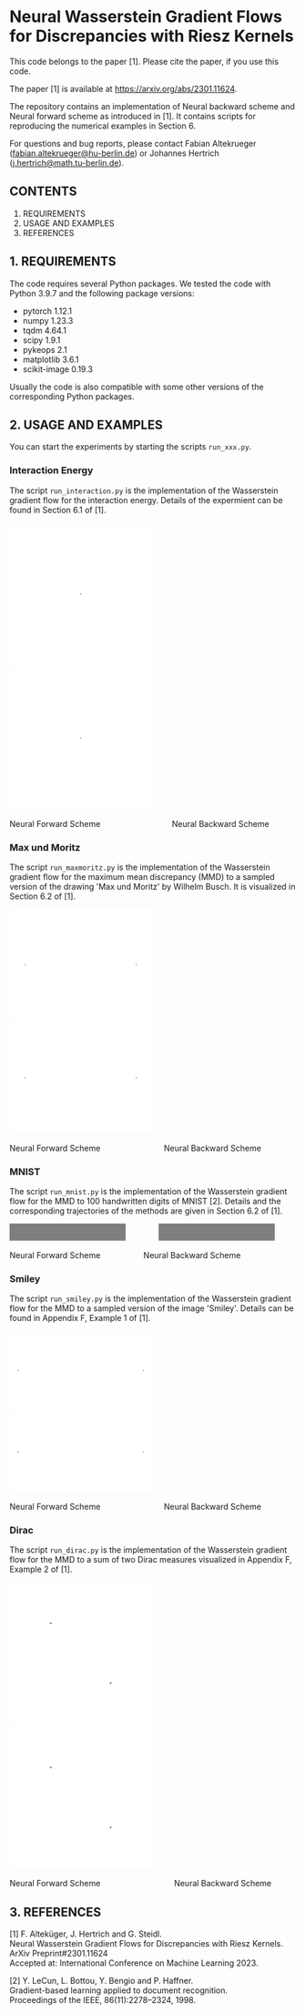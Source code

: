 # Neural Wasserstein Gradient Flows for Discrepancies with Riesz Kernels

This code belongs to the paper [1]. Please cite the paper, if you use this code.

The paper [1] is available at https://arxiv.org/abs/2301.11624.

The repository contains an implementation of Neural backward scheme and Neural forward scheme as introduced in [1]. It contains scripts for reproducing the numerical examples in Section 6.

For questions and bug reports, please contact Fabian Altekrueger (fabian.altekrueger@hu-berlin.de) or Johannes Hertrich (j.hertrich@math.tu-berlin.de).

## CONTENTS

1. REQUIREMENTS  
2. USAGE AND EXAMPLES
3. REFERENCES

## 1. REQUIREMENTS

The code requires several Python packages. We tested the code with Python 3.9.7 and the following package versions:

- pytorch 1.12.1
- numpy 1.23.3
- tqdm 4.64.1
- scipy 1.9.1
- pykeops 2.1
- matplotlib 3.6.1
- scikit-image 0.19.3

Usually the code is also compatible with some other versions of the corresponding Python packages.

## 2. USAGE AND EXAMPLES

You can start the experiments by starting the scripts `run_xxx.py`.


### Interaction Energy

The script `run_interaction.py` is the implementation of the Wasserstein gradient flow for the interaction energy. Details of the expermient can be found in Section 6.1 of [1].


<img src="https://github.com/FabianAltekrueger/NeuralWassersteinGradientFlows/blob/main/animations/NeuralForwardScheme_interaction.gif" width="250" /> &emsp; &emsp; &emsp;    <img src="https://github.com/FabianAltekrueger/NeuralWassersteinGradientFlows/blob/main/animations/NeuralForwardScheme_interaction.gif" width="250" /> 

Neural Forward Scheme  &emsp; &emsp; &emsp; &emsp; &emsp; &emsp; &emsp;Neural Backward Scheme

### Max und Moritz

The script `run_maxmoritz.py` is the implementation of the Wasserstein gradient flow for the maximum mean discrepancy (MMD) to a sampled version of the drawing 'Max und Moritz' by Wilhelm Busch. It is visualized in Section 6.2 of [1]. 

<img src="https://github.com/FabianAltekrueger/NeuralWassersteinGradientFlows/blob/main/animations/NeuralForwardScheme_MaxMoritz.gif" width="250"/> &emsp; &emsp;   <img src="https://github.com/FabianAltekrueger/NeuralWassersteinGradientFlows/blob/main/animations/NeuralBackwardScheme_MaxMoritz.gif" width="250" /> 

Neural Forward Scheme  &emsp; &emsp; &emsp; &emsp; &emsp; &emsp;  Neural Backward Scheme

### MNIST

The script `run_mnist.py` is the implementation of the Wasserstein gradient flow for the MMD to 100 handwritten digits of MNIST [2]. Details and the corresponding trajectories of the methods are given in Section 6.2 of [1].

![](https://github.com/FabianAltekrueger/NeuralWassersteinGradientFlows/blob/main/animations/NeuralForwardScheme_MNIST.gif)   &emsp; &emsp; &emsp; ![](https://github.com/FabianAltekrueger/NeuralWassersteinGradientFlows/blob/main/animations/NeuralBackwardScheme_MNIST.gif) 

Neural Forward Scheme  &emsp; &emsp; &emsp; &emsp;   Neural Backward Scheme

### Smiley

The script `run_smiley.py` is the implementation of the Wasserstein gradient flow for the MMD to a sampled version of the image 'Smiley'. Details can be found in Appendix F, Example 1 of [1]. 

<img src="https://github.com/FabianAltekrueger/NeuralWassersteinGradientFlows/blob/main/animations/NeuralForwardScheme_Smiley.gif" width="250" /> &emsp; &emsp;   <img src="https://github.com/FabianAltekrueger/NeuralWassersteinGradientFlows/blob/main/animations/NeuralBackwardScheme_smiley.gif" width="250" /> 

Neural Forward Scheme  &emsp; &emsp; &emsp; &emsp; &emsp; &emsp; Neural Backward Scheme


### Dirac

The script `run_dirac.py` is the implementation of the Wasserstein gradient flow for the MMD to a sum of two Dirac measures visualized in Appendix F, Example 2 of [1]. 

<img src="https://github.com/FabianAltekrueger/NeuralWassersteinGradientFlows/blob/main/animations/NeuralForwardScheme_Dirac.gif" width="250" /> &emsp; &emsp; &emsp;    <img src="https://github.com/FabianAltekrueger/NeuralWassersteinGradientFlows/blob/main/animations/NeuralBackwardScheme_Dirac.gif" width="250" /> 

Neural Forward Scheme  &emsp; &emsp; &emsp; &emsp; &emsp; &emsp;  &emsp; Neural Backward Scheme

## 3. REFERENCES

[1] F. Alteküger, J. Hertrich and G. Steidl.  
Neural Wasserstein Gradient Flows for Discrepancies with Riesz Kernels.   
ArXiv Preprint#2301.11624  
Accepted at: International Conference on Machine Learning 2023.

[2] Y. LeCun, L. Bottou, Y. Bengio and P.  Haffner.  
Gradient-based learning applied to document recognition.  
Proceedings of the IEEE, 86(11):2278–2324, 1998.
